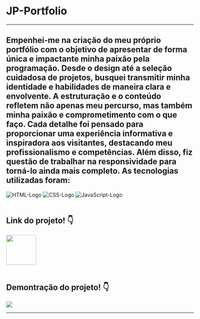 # JP-Portfolio
<hr>
<h2>Empenhei-me na criação do meu próprio portfólio com o objetivo de apresentar de forma única e impactante minha paixão pela programação. Desde o design até a seleção cuidadosa de projetos, busquei transmitir minha identidade e habilidades de maneira clara e envolvente. A estruturação e o conteúdo refletem não apenas meu percurso, mas também minha paixão e comprometimento com o que faço. Cada detalhe foi pensado para proporcionar uma experiência informativa e inspiradora aos visitantes, destacando meu profissionalismo e competências. Além disso, fiz questão de trabalhar na responsividade para torná-lo ainda mais completo. As tecnologias utilizadas foram:</h2>
<img src="https://img.shields.io/badge/HTML5-E34F26?style=for-the-badge&logo=html5&logoColor=white" alt="HTML-Logo" />
<img src="https://img.shields.io/badge/CSS3-1572B6?style=for-the-badge&logo=css3&logoColor=white" alt="CSS-Logo" />
<img src="https://img.shields.io/badge/JavaScript-F7DF1E?style=for-the-badge&logo=javascript&logoColor=black" alt="JavaScript-Logo" />
<br><br>
<h2>Link do projeto! 👇</h2>
<a href="https://jpmendezz.github.io/JP-Portfolio/"><img src="https://github.com/JPMENDEZZ/Easy-Shopping/assets/124535140/6b654b40-091e-47ee-b806-997c631037d3" width="80px"></a>
<br><br>
<h2>Demontração do projeto! 👇</h2>
<img src="https://github.com/JPMENDEZZ/Easy-Shopping/assets/124535140/58740b5b-324d-417c-9269-b1e8a703c8ad">
<hr>
